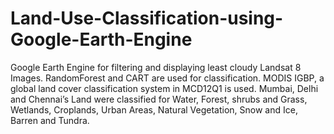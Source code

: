 # Land-Use-Classification-using-Google-Earth-Engine
Google Earth Engine for filtering and displaying least cloudy Landsat 8 Images. RandomForest and CART are used for classification. MODIS IGBP, a global land cover classification system in MCD12Q1 is used. Mumbai, Delhi and Chennai’s Land were classified for Water, Forest, shrubs and Grass, Wetlands, Croplands, Urban Areas, Natural Vegetation, Snow and Ice, Barren and Tundra.
